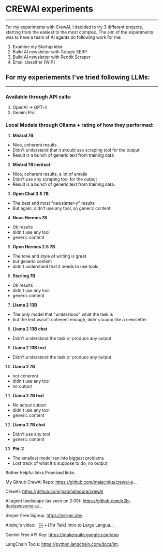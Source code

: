 # CREWAI experiments
------ 

For my experiments with CrewAI, I decided to try 3 different projects, starting from the easiest to the most complex. The aim of the experiments was to have a team of AI agents do following work for me:
1. Examine my Startup idea
2. Build AI newsletter with Google SERP
3. Build AI newsletter with Reddit Scraper 
4. Email classifier [WIP]

## For my experiements I've tried following LLMs:
---

### Available through API calls:

1. OpenAI -> GPT-4 
2. Gemini Pro 

### Local Models through Ollama + rating of how they performed:

1. **Mistral 7B** 
- Nice, coherent results
- Didn't understand that it should use scraping tool for the output
- Result is a bunch of generic text from training data
2. **Mistral 7B instruct** 
- Nice, coherent results, a lot of emojis
- Didn't use any scraping tool for the output
- Result is a bunch of generic text from training data.
3. **Open Chat 3.5 7B** 
- The best and most "newsletter-y" results
- But again, didn't use any tool, so generic content
4. **Nous Hermes 7B**  
- Ok results
- didn't use any tool
- generic content
5. **Open Hermes 2.5 7B** 
- The tone and style of writing is great
- but generic content
- didn't understand that it needs to use tools
6. **Starling 7B** 
- Ok results
- didn't use any tool
- generic content
7. **Llama 2 13B** 
- The only model that "understood" what the task is
- but the text wasn't coherent enough, didn's sound like a newsletter
8. **Llama 2 13B chat**  
- Didn't understand the task or produce any output
9. **Llama 2 13B text** 
- Didn't understand the task or produce any output
10. **Llama 2 7B** 
- not coherent
- didn't use any tool
- no output
11. **Llama 2 7B text** 
- No actual output
- didn't use any tool
- generic content
12. **Llama 2 7B chat** 
- Didn't use any tool
- generic content
13. **Phi-2**  
- The smallest model ran into biggest problems
- Lost track of what it's suppose to do, no output

#other helpful links
Promised links:

My Github CrewAI Repo: 
https://github.com/majacinka/crewai-e...

CrewAI: 
https://github.com/joaomdmoura/crewAI

AI agent landscape (as seen on 2:09):
https://github.com/e2b-dev/awesome-ai...

Serper Free Signup:
https://serper.dev

Andrej's video: 
  ￼ • [1hr Talk] Intro to Large Langua...  

Gemini Free API Key:
https://makersuite.google.com/app

LangChain Tools:
https://python.langchain.com/docs/int.
